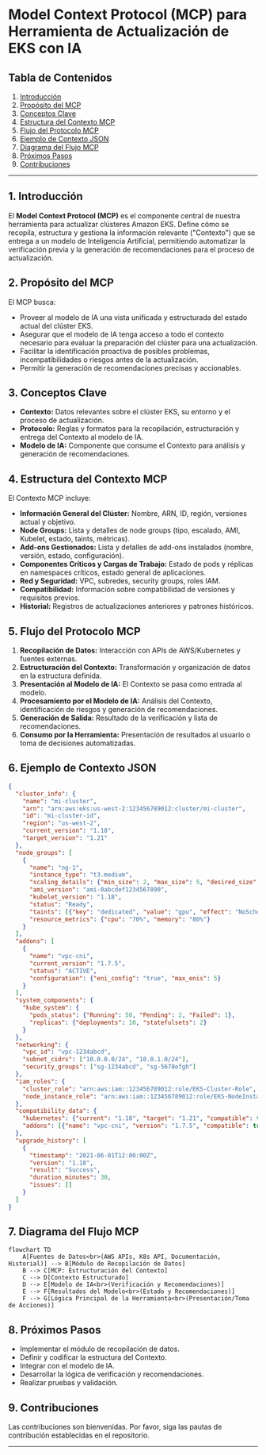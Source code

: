 # Model Context Protocol (MCP) para Herramienta de Actualización de EKS con IA

## Tabla de Contenidos

1. [Introducción](#1-introducción)
2. [Propósito del MCP](#2-propósito-del-mcp-en-este-proyecto)
3. [Conceptos Clave](#3-conceptos-clave)
4. [Estructura del Contexto MCP](#4-estructura-del-contexto-mcp)
5. [Flujo del Protocolo MCP](#5-flujo-del-protocolo-mcp)
6. [Ejemplo de Contexto JSON](#6-ejemplo-de-contexto-json)
7. [Diagrama del Flujo MCP](#7-diagrama-del-flujo-mcp)
8. [Próximos Pasos](#8-próximos-pasos)
9. [Contribuciones](#9-contribuciones)

---

## 1. Introducción

El **Model Context Protocol (MCP)** es el componente central de nuestra herramienta para actualizar clústeres Amazon EKS. Define cómo se recopila, estructura y gestiona la información relevante ("Contexto") que se entrega a un modelo de Inteligencia Artificial, permitiendo automatizar la verificación previa y la generación de recomendaciones para el proceso de actualización.

## 2. Propósito del MCP

El MCP busca:

- Proveer al modelo de IA una vista unificada y estructurada del estado actual del clúster EKS.
- Asegurar que el modelo de IA tenga acceso a todo el contexto necesario para evaluar la preparación del clúster para una actualización.
- Facilitar la identificación proactiva de posibles problemas, incompatibilidades o riesgos antes de la actualización.
- Permitir la generación de recomendaciones precisas y accionables.

## 3. Conceptos Clave

- **Contexto:** Datos relevantes sobre el clúster EKS, su entorno y el proceso de actualización.
- **Protocolo:** Reglas y formatos para la recopilación, estructuración y entrega del Contexto al modelo de IA.
- **Modelo de IA:** Componente que consume el Contexto para análisis y generación de recomendaciones.

## 4. Estructura del Contexto MCP

El Contexto MCP incluye:

- **Información General del Clúster:** Nombre, ARN, ID, región, versiones actual y objetivo.
- **Node Groups:** Lista y detalles de node groups (tipo, escalado, AMI, Kubelet, estado, taints, métricas).
- **Add-ons Gestionados:** Lista y detalles de add-ons instalados (nombre, versión, estado, configuración).
- **Componentes Críticos y Cargas de Trabajo:** Estado de pods y réplicas en namespaces críticos, estado general de aplicaciones.
- **Red y Seguridad:** VPC, subredes, security groups, roles IAM.
- **Compatibilidad:** Información sobre compatibilidad de versiones y requisitos previos.
- **Historial:** Registros de actualizaciones anteriores y patrones históricos.

## 5. Flujo del Protocolo MCP

1. **Recopilación de Datos:** Interacción con APIs de AWS/Kubernetes y fuentes externas.
2. **Estructuración del Contexto:** Transformación y organización de datos en la estructura definida.
3. **Presentación al Modelo de IA:** El Contexto se pasa como entrada al modelo.
4. **Procesamiento por el Modelo de IA:** Análisis del Contexto, identificación de riesgos y generación de recomendaciones.
5. **Generación de Salida:** Resultado de la verificación y lista de recomendaciones.
6. **Consumo por la Herramienta:** Presentación de resultados al usuario o toma de decisiones automatizadas.

## 6. Ejemplo de Contexto JSON

```json
{
  "cluster_info": {
    "name": "mi-cluster",
    "arn": "arn:aws:eks:us-west-2:123456789012:cluster/mi-cluster",
    "id": "mi-cluster-id",
    "region": "us-west-2",
    "current_version": "1.18",
    "target_version": "1.21"
  },
  "node_groups": [
    {
      "name": "ng-1",
      "instance_type": "t3.medium",
      "scaling_details": {"min_size": 2, "max_size": 5, "desired_size": 3},
      "ami_version": "ami-0abcdef1234567890",
      "kubelet_version": "1.18",
      "status": "Ready",
      "taints": [{"key": "dedicated", "value": "gpu", "effect": "NoSchedule"}],
      "resource_metrics": {"cpu": "70%", "memory": "80%"}
    }
  ],
  "addons": [
    {
      "name": "vpc-cni",
      "current_version": "1.7.5",
      "status": "ACTIVE",
      "configuration": {"eni_config": "true", "max_enis": 5}
    }
  ],
  "system_components": {
    "kube_system": {
      "pods_status": {"Running": 50, "Pending": 2, "Failed": 1},
      "replicas": {"deployments": 10, "statefulsets": 2}
    }
  },
  "networking": {
    "vpc_id": "vpc-1234abcd",
    "subnet_cidrs": ["10.0.0.0/24", "10.0.1.0/24"],
    "security_groups": ["sg-1234abcd", "sg-5678efgh"]
  },
  "iam_roles": {
    "cluster_role": "arn:aws:iam::123456789012:role/EKS-Cluster-Role",
    "node_instance_role": "arn:aws:iam::123456789012:role/EKS-NodeInstance-Role"
  },
  "compatibility_data": {
    "kubernetes": {"current": "1.18", "target": "1.21", "compatible": true},
    "addons": [{"name": "vpc-cni", "version": "1.7.5", "compatible": true}]
  },
  "upgrade_history": [
    {
      "timestamp": "2021-06-01T12:00:00Z",
      "version": "1.18",
      "result": "Success",
      "duration_minutes": 30,
      "issues": []
    }
  ]
}
```

## 7. Diagrama del Flujo MCP

```mermaid
flowchart TD
    A[Fuentes de Datos<br>(AWS APIs, K8s API, Documentación, Historial)] --> B[Módulo de Recopilación de Datos]
    B --> C[MCP: Estructuración del Contexto]
    C --> D[Contexto Estructurado]
    D --> E[Modelo de IA<br>(Verificación y Recomendaciones)]
    E --> F[Resultados del Modelo<br>(Estado y Recomendaciones)]
    F --> G[Lógica Principal de la Herramienta<br>(Presentación/Toma de Acciones)]
```

## 8. Próximos Pasos

- Implementar el módulo de recopilación de datos.
- Definir y codificar la estructura del Contexto.
- Integrar con el modelo de IA.
- Desarrollar la lógica de verificación y recomendaciones.
- Realizar pruebas y validación.

## 9. Contribuciones

Las contribuciones son bienvenidas. Por favor, siga las pautas de contribución establecidas en el repositorio.

---